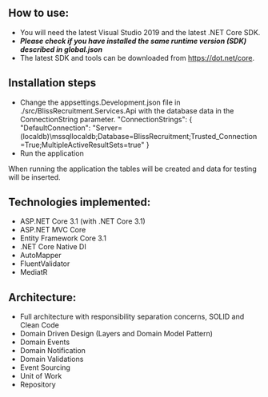 
## How to use:
- You will need the latest Visual Studio 2019 and the latest .NET Core SDK.
- ***Please check if you have installed the same runtime version (SDK) described in global.json***
- The latest SDK and tools can be downloaded from https://dot.net/core.

## Installation steps
- Change the appsettings.Development.json file in ./src/BlissRecruitment.Services.Api with the database data in the ConnectionString parameter.
"ConnectionStrings": {
     "DefaultConnection": "Server=(localdb)\\mssqllocaldb;Database=BlissRecruitment;Trusted_Connection=True;MultipleActiveResultSets=true"
   }
- Run the application

When running the application the tables will be created and data for testing will be inserted.

## Technologies implemented:

- ASP.NET Core 3.1 (with .NET Core 3.1)
 - ASP.NET MVC Core 
- Entity Framework Core 3.1
- .NET Core Native DI
- AutoMapper
- FluentValidator
- MediatR

## Architecture:

- Full architecture with responsibility separation concerns, SOLID and Clean Code
- Domain Driven Design (Layers and Domain Model Pattern)
- Domain Events
- Domain Notification
- Domain Validations
- Event Sourcing
- Unit of Work
- Repository